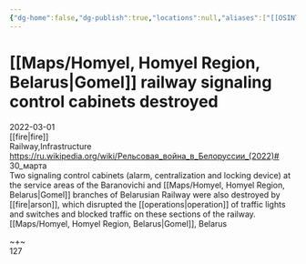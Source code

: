 ```yaml
---
{"dg-home":false,"dg-publish":true,"locations":null,"aliases":["[[OSINT Project/Maps/Homyel, Homyel Region, Belarus|Gomel]] railway signaling control cabinets destroyed"],"location":null,"title":"[[OSINT Project/Maps/Homyel, Homyel Region, Belarus|Gomel]] railway signaling control cabinets destroyed","tag":null,"date":null,"linter-yaml-title-alias":"[[OSINT Project/Maps/Homyel, Homyel Region, Belarus|Gomel]] railway signaling control cabinets destroyed","permalink":"/gomel-railway-signaling-control-cabinets-destroyed/","dgHomeLink":true,"dgPassFrontmatter":true}
---
```



# [[Maps/Homyel, Homyel Region, Belarus|Gomel]] railway signaling control cabinets destroyed

2022-03-01  
[[fire|fire]]  
Railway,Infrastructure  
https://ru.wikipedia.org/wiki/Рельсовая_война_в_Белоруссии_(2022)# 30_марта  
Two signaling control cabinets (alarm, centralization and locking device) at the service areas of the Baranovichi and [[Maps/Homyel, Homyel Region, Belarus|Gomel]] branches of Belarusian Railway were also destroyed by [[fire|arson]], which disrupted the [[operations|operation]] of traffic lights and switches and blocked traffic on these sections of the railway.  
[[Maps/Homyel, Homyel Region, Belarus|Gomel]], Belarus

~+~  
127

